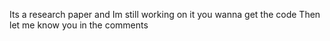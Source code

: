 Its  a  research paper and Im still working on it you wanna get the code Then let me know you in the comments
